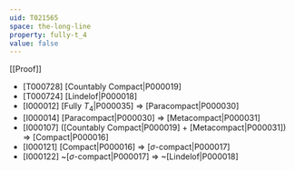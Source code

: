 ```yaml
---
uid: T021565
space: the-long-line
property: fully-t_4
value: false
---
```

[[Proof]]

* [T000728] [Countably Compact|P000019]
* [T000724] [Lindelof|P000018]
* [I000012] [Fully $T_4$|P000035] => [Paracompact|P000030]
* [I000014] [Paracompact|P000030] => [Metacompact|P000031]
* [I000107] ([Countably Compact|P000019] + [Metacompact|P000031]) => [Compact|P000016]
* [I000121] [Compact|P000016] => [$\sigma$-compact|P000017]
* [I000122] ~[$\sigma$-compact|P000017] => ~[Lindelof|P000018]

